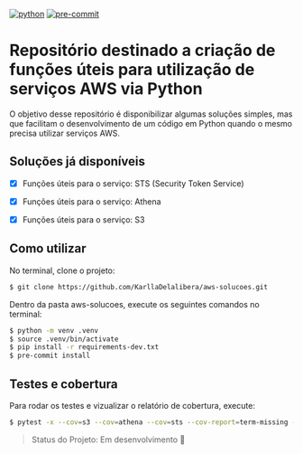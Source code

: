 [![python](https://img.shields.io/badge/python-3.7-blue.svg)](https://www.python.org/)
[![pre-commit](https://img.shields.io/badge/pre--commit-enabled-brightgreen?logo=pre-commit&logoColor=white)](https://github.com/pre-commit/pre-commit)

# Repositório destinado a criação de funções úteis para utilização de serviços AWS via Python

O objetivo desse repositório é disponibilizar algumas soluções simples, mas que facilitam o desenvolvimento de um código em Python quando o mesmo precisa utilizar serviços AWS.


## Soluções já disponíveis

- [X] Funções úteis para o serviço: STS (Security Token Service)
- [X] Funções úteis para o serviço: Athena
- [X] Funções úteis para o serviço: S3


## Como utilizar

No terminal, clone o projeto:

```bash
$ git clone https://github.com/KarllaDelalibera/aws-solucoes.git
```

Dentro da pasta aws-solucoes, execute os seguintes comandos no terminal:

```bash
$ python -m venv .venv
$ source .venv/bin/activate
$ pip install -r requirements-dev.txt
$ pre-commit install
```
## Testes e cobertura

Para rodar os testes e vizualizar o relatório de cobertura, execute:

```bash
$ pytest -x --cov=s3 --cov=athena --cov=sts --cov-report=term-missing --cov-report=html:htmlcov
```
> Status do Projeto: Em desenvolvimento :construction:
